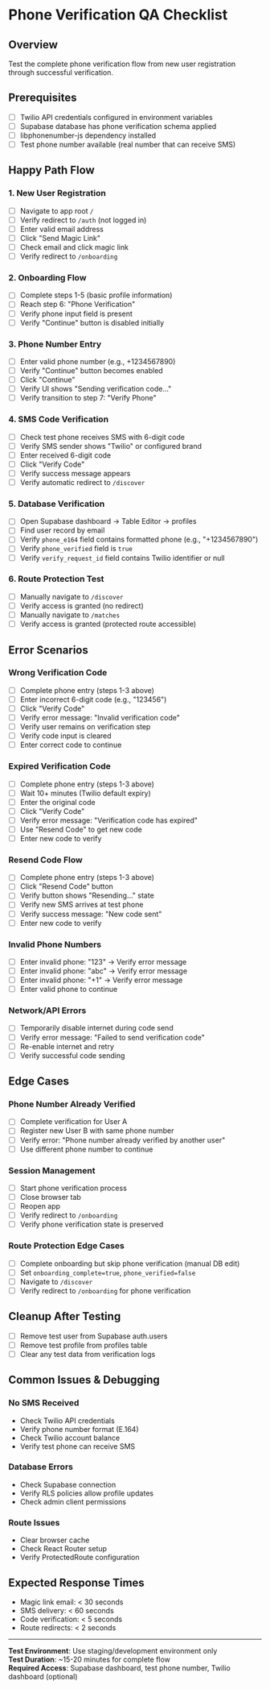 # Phone Verification QA Checklist

## Overview
Test the complete phone verification flow from new user registration through successful verification.

## Prerequisites
- [ ] Twilio API credentials configured in environment variables
- [ ] Supabase database has phone verification schema applied
- [ ] libphonenumber-js dependency installed
- [ ] Test phone number available (real number that can receive SMS)

## Happy Path Flow

### 1. New User Registration
- [ ] Navigate to app root `/`
- [ ] Verify redirect to `/auth` (not logged in)
- [ ] Enter valid email address
- [ ] Click "Send Magic Link"
- [ ] Check email and click magic link
- [ ] Verify redirect to `/onboarding`

### 2. Onboarding Flow
- [ ] Complete steps 1-5 (basic profile information)
- [ ] Reach step 6: "Phone Verification"
- [ ] Verify phone input field is present
- [ ] Verify "Continue" button is disabled initially

### 3. Phone Number Entry
- [ ] Enter valid phone number (e.g., +1234567890)
- [ ] Verify "Continue" button becomes enabled
- [ ] Click "Continue"
- [ ] Verify UI shows "Sending verification code..."
- [ ] Verify transition to step 7: "Verify Phone"

### 4. SMS Code Verification
- [ ] Check test phone receives SMS with 6-digit code
- [ ] Verify SMS sender shows "Twilio" or configured brand
- [ ] Enter received 6-digit code
- [ ] Click "Verify Code"
- [ ] Verify success message appears
- [ ] Verify automatic redirect to `/discover`

### 5. Database Verification
- [ ] Open Supabase dashboard → Table Editor → profiles
- [ ] Find user record by email
- [ ] Verify `phone_e164` field contains formatted phone (e.g., "+1234567890")
- [ ] Verify `phone_verified` field is `true`
- [ ] Verify `verify_request_id` field contains Twilio identifier or null

### 6. Route Protection Test
- [ ] Manually navigate to `/discover`
- [ ] Verify access is granted (no redirect)
- [ ] Manually navigate to `/matches`
- [ ] Verify access is granted (protected route accessible)

## Error Scenarios

### Wrong Verification Code
- [ ] Complete phone entry (steps 1-3 above)
- [ ] Enter incorrect 6-digit code (e.g., "123456")
- [ ] Click "Verify Code"
- [ ] Verify error message: "Invalid verification code"
- [ ] Verify user remains on verification step
- [ ] Verify code input is cleared
- [ ] Enter correct code to continue

### Expired Verification Code
- [ ] Complete phone entry (steps 1-3 above)
- [ ] Wait 10+ minutes (Twilio default expiry)
- [ ] Enter the original code
- [ ] Click "Verify Code"
- [ ] Verify error message: "Verification code has expired"
- [ ] Use "Resend Code" to get new code
- [ ] Enter new code to verify

### Resend Code Flow
- [ ] Complete phone entry (steps 1-3 above)
- [ ] Click "Resend Code" button
- [ ] Verify button shows "Resending..." state
- [ ] Verify new SMS arrives at test phone
- [ ] Verify success message: "New code sent"
- [ ] Enter new code to verify

### Invalid Phone Numbers
- [ ] Enter invalid phone: "123" → Verify error message
- [ ] Enter invalid phone: "abc" → Verify error message  
- [ ] Enter invalid phone: "+1" → Verify error message
- [ ] Enter valid phone to continue

### Network/API Errors
- [ ] Temporarily disable internet during code send
- [ ] Verify error message: "Failed to send verification code"
- [ ] Re-enable internet and retry
- [ ] Verify successful code sending

## Edge Cases

### Phone Number Already Verified
- [ ] Complete verification for User A
- [ ] Register new User B with same phone number
- [ ] Verify error: "Phone number already verified by another user"
- [ ] Use different phone number to continue

### Session Management
- [ ] Start phone verification process
- [ ] Close browser tab
- [ ] Reopen app
- [ ] Verify redirect to `/onboarding` 
- [ ] Verify phone verification state is preserved

### Route Protection Edge Cases
- [ ] Complete onboarding but skip phone verification (manual DB edit)
- [ ] Set `onboarding_complete=true`, `phone_verified=false`
- [ ] Navigate to `/discover`
- [ ] Verify redirect to `/onboarding` for phone verification

## Cleanup After Testing
- [ ] Remove test user from Supabase auth.users
- [ ] Remove test profile from profiles table
- [ ] Clear any test data from verification logs

## Common Issues & Debugging

### No SMS Received
- Check Twilio API credentials
- Verify phone number format (E.164)
- Check Twilio account balance
- Verify test phone can receive SMS

### Database Errors
- Check Supabase connection
- Verify RLS policies allow profile updates
- Check admin client permissions

### Route Issues
- Clear browser cache
- Check React Router setup
- Verify ProtectedRoute configuration

## Expected Response Times
- Magic link email: < 30 seconds
- SMS delivery: < 60 seconds  
- Code verification: < 5 seconds
- Route redirects: < 2 seconds

---

**Test Environment**: Use staging/development environment only  
**Test Duration**: ~15-20 minutes for complete flow  
**Required Access**: Supabase dashboard, test phone number, Twilio dashboard (optional)